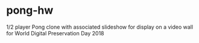 # pong-hw
1/2 player Pong clone with associated slideshow for display on a video wall for World Digital Preservation Day 2018
